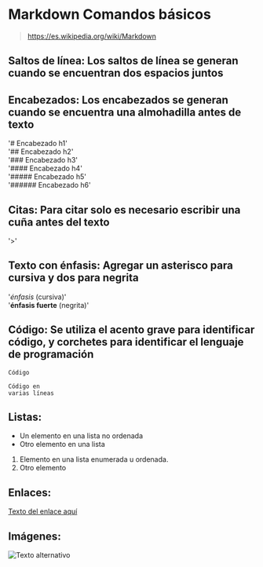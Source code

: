 # Markdown Comandos básicos

>https://es.wikipedia.org/wiki/Markdown

## Saltos de línea: Los saltos de línea se generan cuando se encuentran dos espacios juntos

## Encabezados: Los encabezados se generan cuando se encuentra una almohadilla antes de texto

'# Encabezado h1'  
'## Encabezado h2'  
'### Encabezado h3'  
'#### Encabezado h4'  
'##### Encabezado h5'  
'###### Encabezado h6'  

## Citas: Para citar solo es necesario escribir una cuña antes del texto
'>'  

## Texto con énfasis: Agregar un asterisco para cursiva y dos para negrita

'*énfasis* (cursiva)'  
'**énfasis fuerte** (negrita)'  


 ## Código: Se utiliza el acento grave para identificar código, y corchetes para identificar el lenguaje de programación

`Código`
 ``` [language]
 Código en 
 varias líneas
 ```
 
 ## Listas:
 * Un elemento en una lista no ordenada
 * Otro elemento en una lista
 
 1. Elemento en una lista enumerada u ordenada.
 2. Otro elemento
 
## Enlaces:
 [Texto del enlace aquí](URL "Título del enlace")

## Imágenes:
![Texto alternativo](URL "Título de la imagen")
